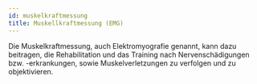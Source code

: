 ```yaml
---
id: muskelkraftmessung
title: Muskellkraftmessung (EMG)
---
```


Die Muskelkraftmessung, auch Elektromyografie genannt, kann dazu beitragen, die Rehabilitation und das Training nach Nervenschädigungen bzw. -erkrankungen, sowie Muskelverletzungen zu verfolgen und zu objektivieren.
